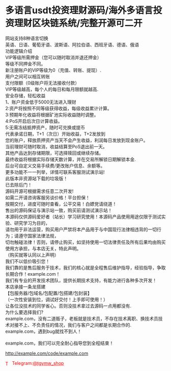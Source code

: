 # 多语言usdt投资理财源码/海外多语言投资理财区块链系统/完整开源可二开

网站支持8种语言切换<br>英语、日语、葡萄牙语、波斯语、阿拉伯语、西班牙语、德语、俄语<br>功能逻辑介绍<br>VIP等级所需押金（您可以随时取消并退还押金）<br>等级不同押金不同。<br>新注册账户的VIP等级为0（充值、转账、提现）.<br>用户之间可以相互转账<br>支付限额（0级账户将无法接收付款）<br>VIP等级越高，每个人的每日和每月限额就越高.<br>安全存储，轻松收益<br>1、账户资金低于5000无法进入理财<br>2:资产将按照不同等级获得收益，每级收益累计计算。<br>3:预期年化收益将根据矿池实际收益随时调整。<br>4:PoS开启后次日计算收益。<br>5:无需冻结抵押资产，随时可兑换或提币<br>代表承诺日期，T+1（次日）开始收益，T+2发放到<br>您的账户，释放质押资产当天不会产生收益，利润每日发放到现金账户。<br>当前理财可随时取消，收益结算至PoS退出前一天。<br>其他产品达到存储期限，可选择赎回或继续存储。<br>最终收益将根据实际存储天数计算，并在交易所解锁日期解锁本金.<br>后台可自定义交易手续费/更改账户信息、余额等。<br>更多功能不一一列举，详情可联系客服测试演示站!<br>此版本非资源站下载的垃圾版！<br>已去除后门！<br>源码开源可根据需求任意二次开发!<br>如需二开请咨询客服另谈价格！平台担保！<br>按期交付，进度可随时查看，公平交易！白嫖党请绕道！<br>售出的源码保证与演示站一致，购买前请测试演示站！<br>本源码仅供源码爱好者（站长）学习研究使用！本源码产品使用用途仅限于测试实验、研究学习为目的，<br>请勿用于非法运营，购买用户严禁将本产品用于与中国现行法律相违背的一切行为；请遵守国家法律法规，<br>切勿触碰法律！否则，请停止购买，如坚持使用一切法律责任及所有后果均由购买使用方承担，与本店无关，特此声明。<br>（购买就等认同以上声明）<br>我们不以低价吸引您！<br>我们靠的是售后服务于技术，我们的核心就是全程售后维护指导，经验指导，争取长期合作！example.com！<br>我们有专业的开发技术团队，提供长期技术支持，有能力进行各种多次开发！<br>本店承接一条龙搭建<br>【包服务器/包域名/包配置/包搭建/包封装】<br>（一次性安装到位，调试好交付！上手即可使用！）<br>让各位没技术的同学省心。否则没技术拿过去源码一点用都没有.<br>为什么要选择我们?<br>example.com，没有二道贩子，老板就是技术员，不存在技术离职、换技术员技术对接不上、不负责任的情况，我们与客户之间都是长期合作的.<br>example.com，遇到bug就找不到人！<br><br>example.com，我们可以完全耐心指导您到全程结束！<br>

http://example.com/code/example.com







<p style="color: red;"><img src="https://cdn-icons-png.flaticon.com/512/2111/2111646.png" alt="Telegram Icon" style="width: 16px; vertical-align: middle; margin-right: 5px;">Telegram:<a href="https://t.me/tgymw_shop" style="color: red;">@tgymw_shop</a></p>
